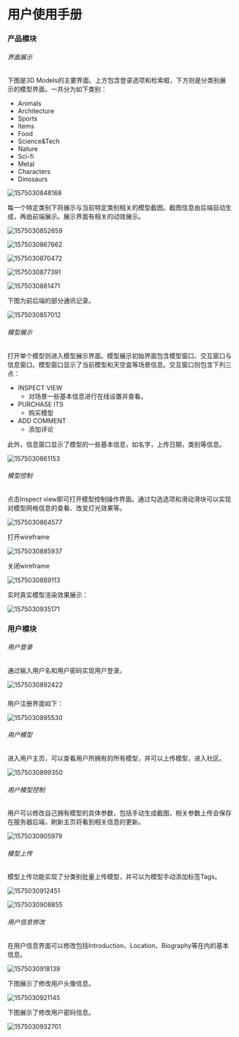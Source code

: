 # 用户使用手册



### 产品模块

###### 界面展示

下图是3D Models的主要界面。上方包含登录选项和检索框，下方则是分类别展示的模型界面。一共分为如下类别：

- Animals
- Architecture
- Sports
- Items
- Food
- Science&Tech
- Nature
- Sci-fi
- Metal
- Characters
- Dinosaurs

![1575030848168](user_manual.assets/1575030848168.png)



每一个特定类别下将展示与当前特定类别相关的模型截图。截图信息由后端自动生成，再由前端展示。展示界面有相关的动效展示。

![1575030852659](user_manual.assets/1575030852659.png)

![1575030867662](user_manual.assets/1575030867662.png)

![1575030870472](user_manual.assets/1575030870472.png)

![1575030877391](user_manual.assets/1575030877391.png)

![1575030881471](user_manual.assets/1575030881471.png)

下图为前后端的部分通讯记录。

![1575030857012](user_manual.assets/1575030857012.png)

###### 模型展示

打开单个模型则进入模型展示界面。模型展示初始界面包含模型窗口、交互窗口与信息窗口。模型窗口显示了当前模型和天空盒等场景信息。交互窗口则包含下列三点：

- INSPECT VIEW
  - 对场景一些基本信息进行在线设置并查看。
- PURCHASE ITS
  - 购买模型
- ADD COMMENT
  - 添加评论

此外，信息窗口显示了模型的一些基本信息，如名字，上传日期，类别等信息。

![1575030861153](user_manual.assets/1575030861153.png)

###### 模型控制

点击Inspect view即可打开模型控制操作界面。通过勾选选项和滑动滑块可以实现对模型网格信息的查看、改变灯光效果等。

![1575030864577](user_manual.assets/1575030864577.png)

打开wireframe

![1575030885937](user_manual.assets/1575030885937.png)

关闭wireframe

![1575030889113](user_manual.assets/1575030889113.png)



实时真实模型渲染效果展示：

![1575030935171](user_manual.assets/1575030935171.png)



### 用户模块

###### 用户登录

通过输入用户名和用户密码实现用户登录。

![1575030892422](user_manual.assets/1575030892422.png)

### 

用户注册界面如下：

![1575030895530](user_manual.assets/1575030895530.png)





###### 用户模型

进入用户主页，可以查看用户所拥有的所有模型，并可以上传模型，进入社区。

![1575030899350](user_manual.assets/1575030899350.png)



###### 用户模型控制

用户可以修改自己拥有模型的具体参数，包括手动生成截图，相关参数上传会保存在服务器后端，刷新主页将看到相关信息的更新。

![1575030905979](user_manual.assets/1575030905979.png)





###### 模型上传

模型上传功能实现了分类别批量上传模型，并可以为模型手动添加标签Tags。

![1575030912451](user_manual.assets/1575030912451.png)

![1575030908855](user_manual.assets/1575030908855.png)





###### 用户信息修改

在用户信息界面可以修改包括Introduction、Location、Biography等在内的基本信息。

![1575030918139](user_manual.assets/1575030918139.png)



下图展示了修改用户头像信息。

![1575030921145](user_manual.assets/1575030921145.png)



下图展示了修改用户密码信息。

![1575030932701](user_manual.assets/1575030932701.png)

